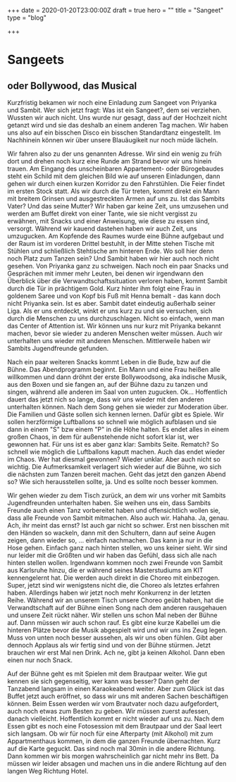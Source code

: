 +++
date = 2020-01-20T23:00:00Z
draft = true
hero = ""
title = "Sangeet"
type = "blog"

+++
# Sangeets

## oder Bollywood, das Musical

Kurzfristig bekamen wir noch eine Einladung zum Sangeet von Priyanka und Sambit. Wer sich jetzt fragt: Was ist ein Sangeet?, dem sei verziehen. Wussten wir auch nicht. Uns wurde nur gesagt, dass auf der Hochzeit nicht getanzt wird und sie das deshalb an einem anderen Tag machen. Wir haben uns also auf ein bisschen Disco ein bisschen Standardtanz eingestellt. Im Nachhinein können wir über unsere Blauäugikeit nur noch müde lächeln.

Wir fahren also zu der uns genannten Adresse. Wir sind ein wenig zu früh dort und drehen noch kurz eine Runde am Strand bevor wir uns hinein trauen. Am Eingang des unscheinbaren Appartement- oder Bürogebaudes steht ein Schild mit dem gleichen Bild wie auf unseren Einladungen, dann gehen wir durch einen kurzen Korridor zu den Fahrstühlen. Die Feier findet im ersten Stock statt. Als wir durch die Tür treten, kommt direkt ein Mann mit breitem Grinsen und ausgestreckten Armen auf uns zu. Ist das Sambits Vater? Und das seine Mutter? Wir haben gar keine Zeit, uns umzusehen und werden am Buffet direkt von einer Tante, wie sie nicht vergisst zu erwähnen, mit Snacks und einer Anweisung, wie diese zu essen sind, versorgt. Während wir kauend dastehen haben wir auch Zeit, uns umzugucken. Am Kopfende des Raumes wurde eine Bühne aufgebaut und der Raum ist im vorderen Drittel bestuhlt, in der Mitte stehen Tische mit Stühlen und schließlich Stehtische am hinteren Ende. Wo soll hier denn noch Platz zum Tanzen sein? Und Sambit haben wir hier auch noch nicht gesehen. Von Priyanka ganz zu schweigen. Nach noch ein paar Snacks und Gesprächen mit immer mehr Leuten, bei denen wir irgendwann den Überblick über die Verwandtschaftssituation verloren haben, kommt Sambit durch die Tür in prächtigem Gold. Kurz hinter ihm folgt eine Frau in goldenem Saree und von Kopf bis Fuß mit Henna bemalt - das kann doch nicht Priyanka sein. Ist es aber. Sambit datet eindeutig außerhalb seiner Liga. Als er uns entdeckt, winkt er uns kurz zu und sie versuchen, sich durch die Menschen zu uns durchzuschlagen. Nicht so einfach, wenn man das Center of Attention ist. Wir können uns nur kurz mit Priyanka bekannt machen, bevor sie wieder zu anderen Menschen weiter müssen. Auch wir unterhalten uns wieder mit anderen Menschen. Mittlerweile haben wir Sambits Jugendfreunde gefunden.

Nach ein paar weiteren Snacks kommt Leben in die Bude, bzw auf die Bühne. Das Abendprogramm beginnt. Ein Mann und eine Frau heißen alle willkommen und dann dröhnt der erste Bollywoodsong, aka indische Musik, aus den Boxen und sie fangen an, auf der Bühne dazu zu tanzen und singen, während alle anderen im Saal von unten zugucken. Ok... Hoffentlich dauert das jetzt nich so lange, dass wir uns wieder mit den anderen unterhalten können. Nach dem Song gehen sie wieder zur Moderation über. Die Familien und Gäste sollen sich kennen lernen. Dafür gibt es Spiele. Wir sollen herzförmige Luftballons so schnell wie möglich aufblasen und sie dann in einem "S" bzw einem "P" in die Höhe halten. Es endet alles in einem großen Chaos, in dem für außenstehende nicht sofort klar ist, wer gewonnen hat. Für uns ist es aber ganz klar: Sambits Seite. Rematch? So schnell wie möglich die Luftballons kaputt machen. Auch das endet wieder im Chaos. Wer hat diesmal gewonnen? Wieder unklar. Aber auch nicht so wichtig. Die Aufmerksamkeit verlagert sich wieder auf die Bühne, wo sich die nächsten zum Tanzen bereit machen. Geht das jetzt den ganzen Abend so? Wie sich herausstellen sollte, ja. Und es sollte noch besser kommen. 

Wir gehen wieder zu dem Tisch zurück, an dem wir uns vorher mit Sambits Jugendfreunden unterhalten haben. Sie weihen uns ein, dass Sambits Freunde auch einen Tanz vorbereitet haben und offensichtlich wollen sie, dass alle Freunde von Sambit mitmachen. Also auch wir. Hahaha. Ja, genau. Ach, ihr meint das ernst? Ist auch gar nicht so schwer. Erst nen bisschen mit den Händen so wackeln, dann mit den Schultern, dann auf seine Augen zeigen, dann wieder so, ... einfach nachmachen. Das kann ja nur in die Hose gehen. Einfach ganz nach hinten stellen, wo uns keiner sieht. Wir sind nur leider mit die Größten und wir haben das Gefühl, dass sich alle nach hinten stellen wollen. Irgendwann kommen noch zwei Freunde von Sambit aus Karlsruhe hinzu, die er während seines Masterstudiums am KIT kennengelernt hat. Die werden auch direkt in die Choreo mit einbezogen. Super, jetzt sind wir wenigstens nicht die, die Choreo als letztes erfahren haben. Allerdings haben wir jetzt noch mehr Konkurrenz in der letzten Reihe. Während wir an unserem Tisch unsere Choreo geübt haben, hat die Verwandtschaft auf der Bühne einen Song nach dem anderen rausgehauen und unsere Zeit rückt näher. Wir stellen uns schon Mal neben der Bühne auf. Dann müssen wir auch schon rauf. Es gibt eine kurze Kabellei um die hinteren Plätze bevor die Musik abgespielt wird und wir uns ins Zeug legen. Muss von unten noch besser aussehen, als wir uns oben fühlen. Gibt aber dennoch Applaus als wir fertig sind und von der Bühne stürmen. Jetzt brauchen wir erst Mal nen Drink. Ach ne, gibt ja keinen Alkohol. Dann eben einen nur noch Snack. 

Auf der Bühne geht es mit Spielen mit dem Brautpaar weiter. Wie gut kennen sie sich gegenseitig, wer kann was besser? Dann geht der Tanzabend langsam in einen Karaokeabend weiter. Aber zum Glück ist das Buffet jetzt auch eröffnet, so dass wir uns mit anderen Sachen beschäftigen können. Beim Essen werden wir vom Brautvater noch dazu aufgefordert, auch noch etwas zum Besten zu geben. Wir müssen zuerst aufessen, danach vielleicht. Hoffentlich kommt er nicht wieder auf uns zu. Nach dem Essen gibt es noch eine Fotosession mit dem Brautpaar und der Saal leert sich langsam. Ob wir für noch für eine Afterparty (mit Alkohol) mit zum Appartmenthaus kommen, in dem die ganzen Freunde übernachten. Kurz auf die Karte geguckt. Das sind noch mal 30min in die andere Richtung. Dann kommen wir bis morgen wahrscheinlich gar nicht mehr ins Bett. Da müssen wir leider absagen und machen uns in die andere Richtung auf den langen Weg Richtung Hotel.
